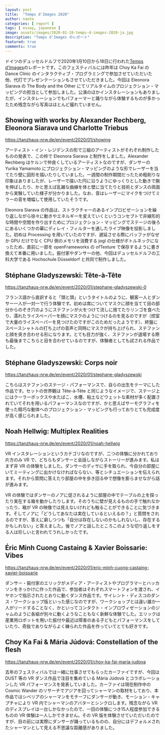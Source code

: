 ```yaml
---
layout: post
title:  "Temps d'Images 2020"
author: naoto
categories: [ report ]
tags: [ essay, japanese ]
image: assets/images/2020-01-18-temps-d-images-2020-ja.jpg
description: "Temps d'Images のレポート"
featured: true
comments: true
---
```


ドイツのデュッセルドルフで2020年1月10日から18日に行われた[Temps d'Images](https://tanzhaus-nrw.de/en/specials/festival/temps-dimages-2020)のレポートです。このフェスティバルには昨年は Choy Ka Fai の Dance Clinic のインタラクティブ・プログラミングで参加させていただいた他、代打でプレゼンテーションもさせていただきました。今回は Eleonora Siarava の The Body and the Other にてリアルタイムのプロジェクション・マッピングの担当として参加しました。公演のほかインスタレーションもありましたが、インスタレーションでもパフォーマーと踊りながら体験するものが多かったため残念ながら写真はほとんど撮れていません。


Showing with works by Alexander Rechberg, Eleonora Siarava und Charlotte Triebus
--------

<https://tanzhaus-nrw.de/en/event/2020/01/showing>

アーティスト・イン・レジデンスの形で三組のアーティストがそれぞれ制作したものの発表で、この枠で Eleonora Siarava と制作をしました。Alexander Rechberg はケルンで仲良くしているアーティストなのですが、ダンサーの Yurika Yamamoto にプロジェクション・マッピングのような形でレーザーを当てたり壁に図形を描いたりしていました。一週間の制作期間だったため粗削りな印象はありましたが、レーザーで描いた円に沿うようにゆっくりとした動きで腕を伸ばしたり、かと思えば乱雑な曲線を体と壁に当てたりと技術とダンスの両面から実験していた様子が分かりました。なお、音はレーザーにマイクをつけてミラーの音を増幅して使用していたそうです。

Eleonora Siarava の作品は、ストラクチャーのあるインプロビゼーションを繰り返しながら徐々に動きやエネルギーを変えていくというコンセプトで非線形的な時間や空間を作り出すためにプロジェクション・マッピングでステージの後ろにあるいくつかの幕にディレイ・フィルターを通したライブ映像を投影しました。初めは Processing を用いていたのですが、遅延させる際にバッファがなぜか GPU だけでなく CPU 側のメモリを消費する jogl の仕様がボトルネックになったため、直前に一部を openFrameworks の ofTexture で保存するように書き換えて本番に用いました。振付家やダンサーの他、今回はデュッセルドルフの工科大学である Hochschule Düsseldorf と共同で制作しました。


Stéphane Gladyszewski: Tête-à-Tête
--------

<https://tanzhaus-nrw.de/en/event/2020/01/stephane-gladyszewski-0>

フランス語から直訳すると「頭と頭」というタイトルのように、観客一人とダンサー一人が一対一で行う体験です。初めは席についてマスクに顔を当てて目の部分からのぞき穴のようにステファンが火をつけて流しに捨てたりリンゴを食べたり、濡れたライスペーパーを顔にマスクのようにつけるのを見るのですが（控室で大量のライスペーパーを見つけたのですがこのためだったようです）、終盤にスペースシャトルの打ち上げの音声と同時にマスクが持ち上げられ、ステファンと顔を突き合わせる形になります。とても目力が強く、ステファンが退場する際も最後までこちらと目を合わせているのですが、体験者としても試される作品でした。


Stéphane Gladyszewski: Corps noir
--------

<https://tanzhaus-nrw.de/en/event/2020/01/stephane-gladyszewski>

こちらはステファンのステージ・パフォーマンスで、自らの出生をテーマにした作品です。セットの世界観は Tête-à-Tête と同じようなイメージで、ステージ上にはクーラーボックスや水たばこ、水槽、粘土などウェットな素材が多く配置されていてそれを用いるパフォーマンスなのですが、かと思えばサーモグラフィを使った精巧な動体へのプロジェクション・マッピングも行っておりとても完成度が高く感じられました。


Noah Hellwig: Multiplex Realities
--------

<https://tanzhaus-nrw.de/en/event/2020/01/noah-hellwig>

VR インスタレーションというカテゴリなのですが、二つの体験に分かれており片方のみ VR で、どちらもダンサーと会話しながらストーリーが進みます。私はまず非 VR の体験をしました。ダンサーのディサに手を取られ、今自分の部屋にいてミーティングに出かけなければならない、等とシチュエーションを伝えられます。それから質問に答えたり部屋の中を歩き回る中で想像を膨らませながら話が進みます。

VR の体験ではダンサーのノアに促されるように部屋の中でテーブルの上を探ったり実在する箱を動かしたりします。そのうちに壁が見えるものの手で触れなかったり、箱が VR の映像では見えないけれども触ることができることに気づきます。そしてノアに「どうしてあなたは実在しているといえるの？」と質問をされるのですが、答えに窮しつつも「自分は存在しないのかもしれないし、存在するかもしれない」と答えました。後でノアと話したところこのような切り返しをする人は珍しいと言われてうれしかったです。


Éric Minh Cuong Castaing & Xavier Boissarie: Vibes
--------

<https://tanzhaus-nrw.de/en/event/2020/01/eric-minh-cuong-castaing-xavier-boissarie>

ダンサー・振付家のエリックがメディア・アーティストやプログラマーとハッカソンをきっかけに作った作品で、参加者はそれぞれスマートフォンを渡され、イヤホンで指示されたとおりに動くダンス作品です。サイレント・ディスコのダンス・ワークショップ版といった感じなのですが、ワークショップとは違い誰か一人がリードすることなく、かといってコンタクト・インプロヴィゼーションのジャムのように各組が別々に動くようなこともなく新鮮な体験でした。エリックは産業用ロボットを用いた振付や最近は障害のある子どもとパフォーマンスをしていたり、奇抜でありながらよく練られた作品を作っていてとても好きです。


Choy Ka Fai & Mária Júdová: Constellation of the flesh
--------

<https://tanzhaus-nrw.de/en/event/2020/01/choy-ka-fai-maria-judova>

去年のフェスティバルでは一緒に仕事させてもらったカーファイですが、今回は DUST 等の VR ダンス作品で注目を集めている Mária Júdová とコラボレーションした VR パフォーマンスを発表していました。カーファイは現在制作中の Cosmic Wander のリサーチでアジアを回ってシャーマンの取材をしており、本作品ではシベリアのシャーマンをモチーフにダンサーが動き、モーション・キャプチャにより VR 内でシャーマンのアバターとシンクロします。残念ながら VR のディスプレイは一台しかなかったので、一回の体験につき15人程度参加できるものの VR 体験は一人しかできません。その VR 版を体験させていただいたのですが、目の前には実際にダンサーが踊っているものの、自分にはデフォルメされたシャーマンとして見える不思議な距離感がありました。
